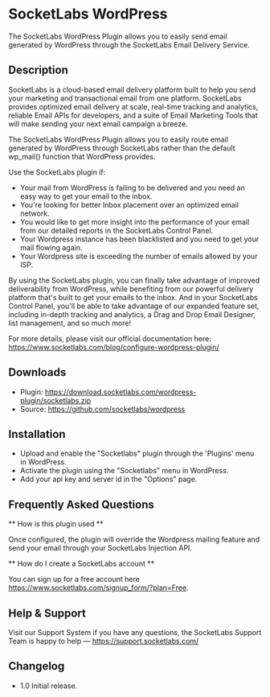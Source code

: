 # SocketLabs WordPress

The SocketLabs WordPress Plugin allows you to easily send email generated by WordPress through the SocketLabs Email Delivery Service.

## Description
SocketLabs is a cloud-based email delivery platform built to help you send your marketing and transactional email from one platform. SocketLabs provides optimized email delivery at scale, real-time tracking and analytics, reliable Email APIs for developers, and a suite of Email Marketing Tools that will make sending your next email campaign a breeze. 

The SocketLabs WordPress Plugin allows you to easily route email generated by WordPress through SocketLabs rather than the default wp_mail() function that WordPress provides. 

Use the SocketLabs plugin if:

* Your mail from WordPress is failing to be delivered and you need an easy way to get your email to the inbox.
* You're looking for better Inbox placement over an optimized email network.
* You would like to get more insight into the performance of your email from our detailed reports in the SocketLabs Control Panel.
* Your Wordpress instance has been blacklisted and you need to get your mail flowing again.
* Your Wordpress site is exceeding the number of emails allowed by your ISP.

By using the SocketLabs plugin, you can finally take advantage of improved deliverability from WordPress, while benefiting from our powerful delivery platform that's built to get your emails to the inbox. And in your SocketLabs Control Panel, you'll be able to take advantage of our expanded feature set, including in-depth tracking and analytics, a Drag and Drop Email Designer, list management, and so much more!

For more details, please visit our official documentation here:
https://www.socketlabs.com/blog/configure-wordpress-plugin/

## Downloads

* Plugin: https://download.socketlabs.com/wordpress-plugin/socketlabs.zip
* Source: https://github.com/socketlabs/wordpress

## Installation
* Upload and enable the \"Socketlabs\" plugin through the 'Plugins' menu in WordPress. 
* Activate the plugin using the \"Socketlabs\" menu in WordPress.
* Add your api key and server id in the \"Options\" page.

## Frequently Asked Questions

** How is this plugin used **

Once configured, the plugin will override the Wordpress mailing feature and send your email through your SocketLabs Injection API.

** How do I create a SocketLabs account **

You can sign up for a free account here https://www.socketlabs.com/signup_form/?plan=Free.

## Help & Support 

Visit our Support System if you have any questions, the SocketLabs Support Team is happy to help — https://support.socketlabs.com/

## Changelog 
* 1.0 Initial release.
